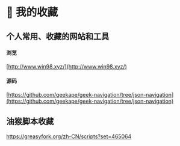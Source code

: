 #  👔 我的收藏

## 个人常用、收藏的网站和工具

#### 浏览
 [http://www.win98.xyz/](http://www.win98.xyz/)

#### 源码
[https://github.com/geekape/geek-navigation/tree/json-navigation](https://github.com/geekape/geek-navigation/tree/json-navigation)

## 油猴脚本收藏
https://greasyfork.org/zh-CN/scripts?set=465064
